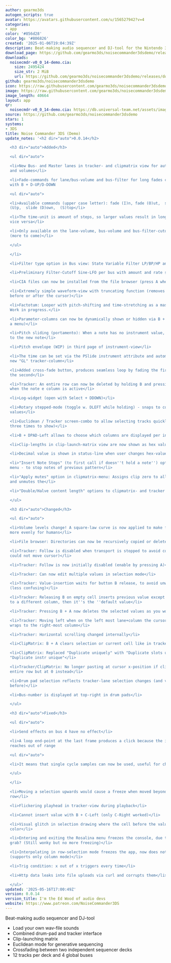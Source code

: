 ```yaml
---
author: gearmo3ds
autogen_scripts: true
avatar: https://avatars.githubusercontent.com/u/156527942?v=4
categories:
- app
color: '#856d28'
color_bg: '#806826'
created: '2025-01-06T19:04:39Z'
description: Beat-making audio sequencer and DJ-tool for the Nintendo 3DS
download_page: https://github.com/gearmo3ds/noisecommander3dsdemo/releases
downloads:
  noisecmdr-v0_0_14-demo.cia:
    size: 2495424
    size_str: 2 MiB
    url: https://github.com/gearmo3ds/noisecommander3dsdemo/releases/download/0.0.14/noisecmdr-v0_0_14-demo.cia
github: gearmo3ds/noisecommander3dsdemo
icon: https://raw.githubusercontent.com/gearmo3ds/noisecommander3dsdemo/master/icon.png
image: https://raw.githubusercontent.com/gearmo3ds/noisecommander3dsdemo/master/banner.png
image_length: 40664
layout: app
qr:
  noisecmdr-v0_0_14-demo.cia: https://db.universal-team.net/assets/images/qr/noisecmdr-v0_0_14-demo-cia.png
source: https://github.com/gearmo3ds/noisecommander3dsdemo
stars: 1
systems:
- 3DS
title: Noise Commander 3DS (Demo)
update_notes: '<h2 dir="auto">0.0.14</h2>

  <h3 dir="auto">Added</h3>

  <ul dir="auto">

  <li>New Bus- and Master lanes in tracker- and clipmatrix view for automating effects
  and volumes</li>

  <li>Fade-commands for lane/bus-volume and bus-filter for long fades can be accessed
  with B + D-UP/D-DOWN

  <ul dir="auto">

  <li>Available commands (upper case letter): fade (I)n, fade (O)ut,  set (T)arget,  slide
  (U)p,  slide (D)own,  (S)top</li>

  <li>The time-unit is amount of steps, so larger values result in longer fades and
  vice versa</li>

  <li>Only available on the lane-volume, bus-volume and bus-filter-cutoff columns
  (more to come)</li>

  </ul>

  </li>

  <li>Filter type option in Bus view: State Variable Filter LP/BP/HP and Biquad LP/BP/HP</li>

  <li>Preliminary Filter-Cutoff Sine-LFO per bus with amount and rate setting</li>

  <li>CIA files can now be installed from the file browser (press A when selected)</li>

  <li>Extremely simple waveform-view with truncating function (removes everything
  before or after the cursor)</li>

  <li>Factotum: Looper with pitch-shifting and time-stretching as a master effect.
  Work in progress.</li>

  <li>Parameter-columns can now be dynamically shown or hidden via B + D-LEFT (opens
  a menu)</li>

  <li>Pitch sliding (portamento): When a note has no instrument value, it will slide
  to the new note</li>

  <li>Pitch envelope (WIP) in third page of instrument-view</li>

  <li>The time can be set via the PSlide instrument attribute and automated via the
  new "GL" tracker-column</li>

  <li>Added cross-fade button, produces seamless loop by fading the first half into
  the second</li>

  <li>Tracker: An entire row can now be deleted by holding B and pressing A twice
  when the note e column is active</li>

  <li>Log-widget (open with Select + DDOWN)</li>

  <li>Rotary stepped-mode (toggle w. DLEFT while holding) - snaps to coarse parameter
  values</li>

  <li>Euclidean / Tracker screen-combo to allow selecting tracks quickly (press D-Right
  three times to show)</li>

  <li>B + DPAD-Left allows to choose which columns are displayed per individual lane</li>

  <li>Clip-lengths in clip-launch-matrix view are now shown as hex values</li>

  <li>Decimal value is shown in status-line when user changes hex-values</li>

  <li>"Insert Note Stops" (to first call if doesn''t hold a note'') option in tracker
  menu - to stop notes of previous pattern</li>

  <li>"Apply mutes" option in clipmatrix-menu: Assigns clip zero to all muted lanes
  and unmutes the</li>

  <li>"Double/Halve content length" options to clipmatrix- and tracker menus</li>

  </ul>

  <h3 dir="auto">Changed</h3>

  <ul dir="auto">

  <li>Volume levels change! A square-law curve is now applied to make fades perceived
  more evenly for humans</li>

  <li>File browser: Directories can now be recursively copied or deleted</li>

  <li>Tracker: Follow is disabled when transport is stopped to avoid confusion (user
  could not move cursor)</li>

  <li>Tracker: Follow is now initially disabled (enable by pressing A)</li>

  <li>Tracker: Can now edit multiple values in selection mode</li>

  <li>Tracker: Value-insertion waits for button B release, to avoid unwanted insertions
  (less confusing)</li>

  <li>Tracker: Releasing B on empty cell inserts previous value except if user moved
  to a different column, then it''s the ''default value</li>

  <li>Tracker: Pressing B + A now deletes the selected values as you would expect</li>

  <li>Tracker: Moving left when on the left most lane+column the cursor no longer
  wraps to the right-most column</li>

  <li>Tracker: Horizontal scrolling changed internally</li>

  <li>ClipMatrix: B + A clears selection or current cell like in tracker</li>

  <li>ClipMatrix: Replaced "Duplicate uniquely" with "Duplicate slots unique" and
  "Duplicate instr unique"</li>

  <li>Tracker/ClipMatrix: No longer pasting at cursor x-position if clipboard is from
  entire row but at 0 instead</li>

  <li>Drum pad selection reflects tracker-lane selection changes (and vice versa as
  before)</li>

  <li>Bus-number is displayed at top-right in drum pads</li>

  </ul>

  <h3 dir="auto">Fixed</h3>

  <ul dir="auto">

  <li>Send effects on bus 4 have no effect</li>

  <li>A loop end-point at the last frame produces a click because the interpolation
  reaches out of range

  <ul dir="auto">

  <li>It means that single cycle samples can now be used, useful for chip-tunes</li>

  </ul>

  </li>

  <li>Moving a selection upwards would cause a freeze when moved beyond the first
  row</li>

  <li>Flickering playhead in tracker-view during playback</li>

  <li>Cannot insert value with B + C-Left (only C-Right worked)</li>

  <li>Visual glitch in selection drawing where the cell before the value had differnt
  color</li>

  <li>Entering and exiting the Rosalina menu freezes the console, due to framebuffer
  grab? (Still wonky but no more freezing)</li>

  <li>Interpolating in row-selection mode freezes the app, now does nothing instead
  (supports only column mode)</li>

  <li>Trig condition: x out of x triggers every time</li>

  <li>Http data leaks into file uploads via curl and corrupts them</li>

  </ul>'
updated: '2025-05-16T17:00:49Z'
version: 0.0.14
version_title: I'm the Ed Wood of audio devs
website: https://www.patreon.com/NoiseCommander3DS
---
```

Beat-making audio sequencer and DJ-tool

- Load your own wav-file sounds
- Combined drum-pad and tracker interface
- Clip-launching matrix
- Euclidean mode for generative sequencing
- Crossfading between two independent sequencer decks
- 12 tracks per deck and 4 global buses
